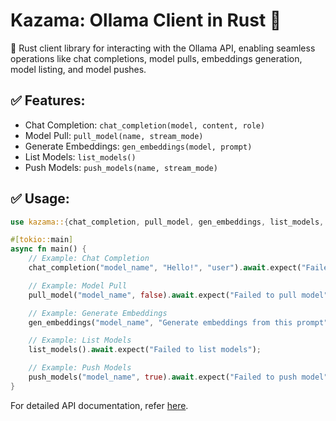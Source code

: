 # Kazama: Ollama Client in Rust 🦀

🤖 Rust client library for interacting with the Ollama API, enabling seamless operations like chat completions, model pulls, embeddings generation, model listing, and model pushes.

## ✅ **Features:**
- Chat Completion: `chat_completion(model, content, role)`
- Model Pull: `pull_model(name, stream_mode)`
- Generate Embeddings: `gen_embeddings(model, prompt)`
- List Models: `list_models()`
- Push Models: `push_models(name, stream_mode)`

## ✅ **Usage:**
```rust
use kazama::{chat_completion, pull_model, gen_embeddings, list_models, push_models};

#[tokio::main]
async fn main() {
    // Example: Chat Completion
    chat_completion("model_name", "Hello!", "user").await.expect("Failed to complete chat");

    // Example: Model Pull
    pull_model("model_name", false).await.expect("Failed to pull model");

    // Example: Generate Embeddings
    gen_embeddings("model_name", "Generate embeddings from this prompt").await.expect("Failed to generate embeddings");

    // Example: List Models
    list_models().await.expect("Failed to list models");

    // Example: Push Models
    push_models("model_name", true).await.expect("Failed to push model");
}
```

For detailed API documentation, refer [here](https://crates.io/crates/kazama/).

